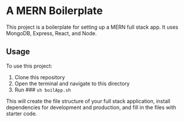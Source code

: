 # A MERN Boilerplate

This project is a boilerplate for setting up a MERN full stack app. It uses
MongoDB, Express, React, and Node.

## Usage

To use this project:
1. Clone this repository
2. Open the terminal and navigate to this directory
3. Run ### `sh boilApp.sh`

This will create the file structure of your full stack application, install dependencies for development and production, and fill in the files with starter code.
